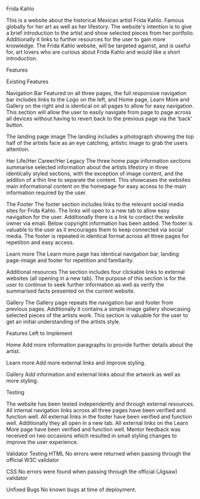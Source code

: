 Frida Kahlo

<!-- Section 1 -->
This is a website about the historical Mexican artist Frida Kahlo. Famous globally for her art as well as her lifestory. The website's intention is to give a brief introduction to the artist and show selected pieces from her portfolio. Additionally it links to further resources for the user to gain more knowledge. The Frida Kahlo website, will be targeted against, and is useful for, art lovers who are curious about Frida Kahlo and would like a short introduction.

<!-- Add images here showcasing how the website looks on multiple devices, see example CI-->



Features

Existing Features

Navigation Bar
Featured on all three pages, the full responsive navigation bar includes links to the Logo on the left, and Home page, Learn More and Gallery on the right and is identical on all pages to allow for easy navigation.
This section will allow the user to easily navigate from page to page across all devices without having to revert back to the previous page via the ‘back’ button.

<!--Insert here a screen shot of the header navigation bar, see example CIS -->

The landing page image
The landing includes a photograph showing the top half of the artists face as an eye catching, artistic image to grab the users attention. 
<!--Insert here a screen shot of the hero-image, see example CIS -->

Her Life/Her Career/Her Legacy
The three home page information sections summarise selected information about the artists lifestory in three identically styled sections, with the exception of image content, and the additon of a thin line to separate the content.  This showcases the websites main informational content on the homepage for easy access to the main information required by the user.
<!--Insert here a screen shot of all three sections, see example CIS -->


The Footer
The footer section includes links to the relevant social media sites for Frida Kahlo. The links will open to a new tab to allow easy navigation for the user. Additionally there is a link to contact the website owner via email. Below copyright information has been added. 
The footer is valuable to the user as it encourages them to keep connected via social media.
The footer is repeated in identical format across all three pages for repetition and easy access.
<!--Insert here a screen shot of footer, see example CIS -->

Learn more
The Learn more page has identical navigation bar, landing page-image and footer for repetition and familiarity.
<!--Insert here a screen shot of whole page, see example CIS -->

Additional resources
The section includes four clickable links to external websites (all opening in a new tab). The purpose of this section is for the user to continue to seek further information as well as verify the summarised facts presented on the current website.
<!--Insert here a screen shot of link section incl headline, see example CIS -->

Gallery
The Gallery page repeats the navigation bar and footer from previous pages. Additionally it contains a simple image gallery showcasing selected pieces of the artists work. This section is valuable for the user to get an initial understanding of the artists style.
<!--Insert here a screen shot of the whole page, see example CIS -->


Features Left to Implement

Home
Add more information paragraphs to provide further details about the artist. 

Learn more
Add more external links and improve styling.

Gallery
Add information and external links about the artwork as well as more styling. 


Testing

The website has been tested independently and through external resources.
All internal navigation links across all three pages have been verified and function well.
All external links in the footer have been verified and function well. Additionally they all open in a new tab.
All external links on the Learn More page have been verified and function well.
Mentor feedback was received on two occasions which resulted in small styling changes to improve the user experience. 


Validator Testing
HTML
No errors were returned when passing through the official W3C validator
<!-- include screenshot here-->
CSS
No errors were found when passing through the official (Jigsaw) validator
<!-- include screenshot here-->

Unfixed Bugs
No known bugs at time of deployment.





<!--In this section, you need to convince the assessor that you have conducted enough testing to legitimately believe that the site works well. Essentially, in this part you will want to go over all of your project’s features and ensure that they all work as intended, with the project providing an easy and straightforward way for the users to achieve their goals.

In addition, you should mention in this section how your project looks and works on different browsers and screen sizes.

You should also mention in this section any interesting bugs or problems you discovered during your testing, even if you haven't addressed them yet.

If this section grows too long, you may want to split it off into a separate file and link to it from here.


Unfixed Bugs
You will need to mention unfixed bugs and why they were not fixed. This section should include shortcomings of the frameworks or technologies used. Although time can be a big variable to consider, paucity of time and difficulty understanding implementation is not a valid reason to leave bugs unfixed.-->





